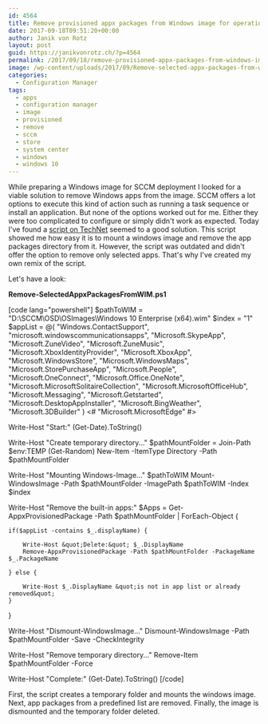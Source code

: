 ```yaml
---
id: 4564
title: Remove provisioned appx packages from Windows image for operating system deployment
date: 2017-09-18T09:51:20+00:00
author: Janik von Rotz
layout: post
guid: https://janikvonrotz.ch/?p=4564
permalink: /2017/09/18/remove-provisioned-appx-packages-from-windows-image-for-operating-system-deployment/
image: /wp-content/uploads/2017/09/Remove-selected-appx-packages-from-wim.png
categories:
  - Configuration Manager
tags:
  - apps
  - configuration manager
  - image
  - provisioned
  - remove
  - sccm
  - store
  - system center
  - windows
  - windows 10
---
```

While preparing a Windows image for SCCM deployment I looked for a viable solution to remove Windows apps from the image. SCCM offers a lot options  to execute this kind of action such as running a task sequence or install an application. But none of the options worked out for me. Either they were too complicated to configure or simply didn't work as expected. Today I've found a [script on TechNet](https://gallery.technet.microsoft.com/Removing-Built-in-apps-65dc387b) seemed to a good solution. This script showed me how easy it is to mount a windows image and remove the app packages directory from it. However, the script was outdated and didn't offer the option to remove only selected apps. That's why I've created my own remix of the script.
<!--more-->
Let's have a look:

**Remove-SelectedAppxPackagesFromWIM.ps1**

[code lang="powershell"]
$pathToWIM = &quot;D:\SCCM\OSD\OSImages\Windows 10 Enterprise (x64).wim&quot;
$index = &quot;1&quot;
$appList = @(
    &quot;Windows.ContactSupport&quot;,
    &quot;microsoft.windowscommunicationsapps&quot;,
    &quot;Microsoft.SkypeApp&quot;,
    &quot;Microsoft.ZuneVideo&quot;,
    &quot;Microsoft.ZuneMusic&quot;,
    &quot;Microsoft.XboxIdentityProvider&quot;,
    &quot;Microsoft.XboxApp&quot;,
    &quot;Microsoft.WindowsStore&quot;,
    &quot;Microsoft.WindowsMaps&quot;,
    &quot;Microsoft.StorePurchaseApp&quot;,
    &quot;Microsoft.People&quot;,
    &quot;Microsoft.OneConnect&quot;,
    &quot;Microsoft.Office.OneNote&quot;,
    &quot;Microsoft.MicrosoftSolitaireCollection&quot;,
    &quot;Microsoft.MicrosoftOfficeHub&quot;,
    &quot;Microsoft.Messaging&quot;,
    &quot;Microsoft.Getstarted&quot;,
    &quot;Microsoft.DesktopAppInstaller&quot;,
    &quot;Microsoft.BingWeather&quot;,
    &quot;Microsoft.3DBuilder&quot;
)
&lt;#
&quot;Microsoft.MicrosoftEdge&quot;
#&gt;

Write-Host &quot;Start:&quot; (Get-Date).ToString()

Write-Host &quot;Create temporary directory...&quot;
$pathMountFolder = Join-Path $env:TEMP (Get-Random)
New-Item -ItemType Directory -Path $pathMountFolder

Write-Host &quot;Mounting Windows-Image...&quot; $pathToWIM
Mount-WindowsImage -Path $pathMountFolder -ImagePath $pathToWIM -Index $index

Write-Host &quot;Remove the built-in apps:&quot;
$Apps = Get-AppxProvisionedPackage -Path $pathMountFolder | ForEach-Object {

    if($appList -contains $_.displayName) {

        Write-Host &quot;Delete:&quot; $_.DisplayName
        Remove-AppxProvisionedPackage -Path $pathMountFolder -PackageName $_.PackageName

    } else {

        Write-Host $_.DisplayName &quot;is not in app list or already removed&quot;
    }    
}

Write-Host &quot;Dismount-WindowsImage...&quot;
Dismount-WindowsImage -Path $pathMountFolder  -Save -CheckIntegrity

Write-Host &quot;Remove temporary directory...&quot;
Remove-Item $pathMountFolder -Force

Write-Host &quot;Complete:&quot; (Get-Date).ToString()
[/code]

First, the script creates a temporary folder and mounts the windows image. Next, app packages from a predefined list are removed. Finally, the image is dismounted and the temporary folder deleted.